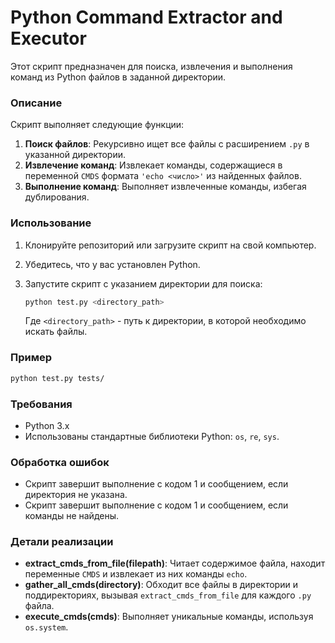 # Python Command Extractor and Executor

Этот скрипт предназначен для поиска, извлечения и выполнения команд из Python файлов в заданной директории.

### Описание

Скрипт выполняет следующие функции:

1. **Поиск файлов**: Рекурсивно ищет все файлы с расширением `.py` в указанной директории.
2. **Извлечение команд**: Извлекает команды, содержащиеся в переменной `CMDS` формата `'echo <число>'` из найденных файлов.
3. **Выполнение команд**: Выполняет извлеченные команды, избегая дублирования.

### Использование

1. Клонируйте репозиторий или загрузите скрипт на свой компьютер.
2. Убедитесь, что у вас установлен Python.
3. Запустите скрипт с указанием директории для поиска:

   ```sh
   python test.py <directory_path>
   ```

   Где `<directory_path>` - путь к директории, в которой необходимо искать файлы.

### Пример

```sh
python test.py tests/
```

### Требования

- Python 3.x
- Использованы стандартные библиотеки Python: `os`, `re`, `sys`.

### Обработка ошибок

- Скрипт завершит выполнение с кодом 1 и сообщением, если директория не указана.
- Скрипт завершит выполнение с кодом 1 и сообщением, если команды не найдены.

### Детали реализации

- **extract_cmds_from_file(filepath)**: Читает содержимое файла, находит переменные `CMDS` и извлекает из них команды `echo`.
- **gather_all_cmds(directory)**: Обходит все файлы в директории и поддиректориях, вызывая `extract_cmds_from_file` для каждого `.py` файла.
- **execute_cmds(cmds)**: Выполняет уникальные команды, используя `os.system`.